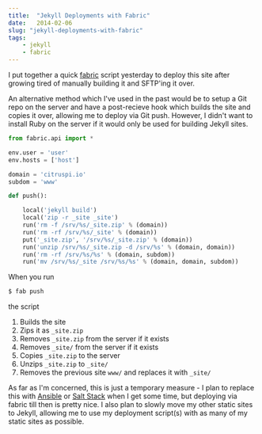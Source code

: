 ```yaml
---
title:  "Jekyll Deployments with Fabric"
date:   2014-02-06
slug: "jekyll-deployments-with-fabric"
tags:
    - jekyll
    - fabric
---
```


I put together a quick [fabric][0] script yesterday to deploy this site after growing tired of manually building it and SFTP'ing it over.

An alternative method which I've used in the past would be to setup a Git repo on the server and have a post-recieve hook which builds the site and copies it over, allowing me to deploy via Git push. However, I didn't want to install Ruby on the server if it would only be used for building Jekyll sites.

```python
from fabric.api import *

env.user = 'user'
env.hosts = ['host']

domain = 'citruspi.io'
subdom = 'www'

def push():

    local('jekyll build')
    local('zip -r _site _site')
    run('rm -f /srv/%s/_site.zip' % (domain))
    run('rm -rf /srv/%s/_site' % (domain))
    put('_site.zip', '/srv/%s/_site.zip' % (domain))
    run('unzip /srv/%s/_site.zip -d /srv/%s' % (domain, domain))
    run('rm -rf /srv/%s/%s' % (domain, subdom))
    run('mv /srv/%s/_site /srv/%s/%s' % (domain, domain, subdom))
```



When you run

```bash
$ fab push
```

the script

1. Builds the site
2. Zips it as `_site.zip`
3. Removes `_site.zip` from the server if it exists
4. Removes `_site/` from the server if it exists
5. Copies `_site.zip` to the server
6. Unzips `_site.zip` to `_site/`
7. Removes the previous site `www/` and replaces it with `_site/`

As far as I'm concerned, this is just a temporary measure - I plan to replace this with [Ansible][1] or [Salt Stack][2] when I get some time, but deploying via fabric till then is pretty nice. I also plan to slowly move my other static sites to Jekyll, allowing me to use my deployment script(s) with as many of my static sites as possible.

[0]: http://fabfile.org
[1]: http://www.ansible.com
[2]: http://www.saltstack.com
